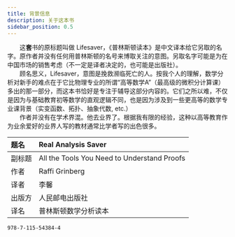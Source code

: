 ```yaml
---
title: 背景信息
description: 关于这本书
sidebar_position: 0.5
---
```


&emsp;&emsp;这**套**书的原标题叫做 Lifesaver，《普林斯顿读本》是中文译本给它另取的名字。原作者并没有任何用普林斯顿的名号来博取关注的意图。另取名字可能是为在中国市场的销售考虑（不一定是译者决定的，也可能是出版社）。  
&emsp;&emsp;顾名思义，Lifesaver，意图是挽救濒临死亡的人。按我个人的理解，数学分析对新手的难点在于它比物理专业的所谓“高等数学A”（最高级的微积分计算课）多出的那一部分，而这本书恰好是专注于辅导这部分内容的。它们之所以难，不仅是因为与基础教育初等数学的直观逻辑不同，也是因为涉及到一些更高等的数学专业课背景（实变函数、拓扑、抽象代数, etc.）  
&emsp;&emsp;作者并没有在学术界混。他去业界了。根据我有限的经验，这种以高等教育作为业余爱好的业界人写的教材通常比学者写的出色很多。  

| 题名 | Real Analysis Saver |
|:---|:---|
| 副标题 | All the Tools You Need to Understand Proofs | 
| 作者 | Raffi Grinberg |
| 译者 | 李馨 |
| 出版方 | 人民邮电出版社 |
| 译名 | 普林斯顿数学分析读本 |

```text title="ISBN"
978-7-115-54384-4
```

